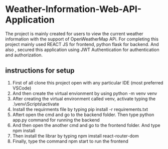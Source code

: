# Weather-Information-Web-API-Application
The project is mainly created for users to  view the  current weather information with the support of OpenWeatherMap APi.  For completing this project mainly used REACT JS for frontend, python flask for backend. And also , secured this application using  JWT Authentication for authentication and authorization.  



## instructions for setup 
 
 1) First of all clone this project open with any particular IDE (most preferred VSCode)
 2) And then create the virtual envionment  by using  python -m venv  venv
 3) After creating the virtual environment called venv,  activate typing  the .\venv\Scripts\activate
 4) Install the requirments file  by typing  pip install -r requirements.txt
 5) Aftert open the cmd  and  go to the backend folder. Then type python app.py command for running the backend
 6) And then open the another  cmd and   go to the frontend folder. And type  npm install
 7) Then  install the librar  by typing  npm imstall react-router-dom
 8) Finally, type the command npm start to  run the frontend
